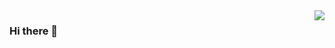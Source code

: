 <a href="https://github.com/keljtanoski">
  <img align="right" src="https://github-readme-stats.vercel.app/api?username=keljtanoski&theme=tokyonight&show_icons=true&bg_color=ffffff00&include_all_commits=true&count_private=true&hide_border=true" />
</a>

### Hi there 👋
